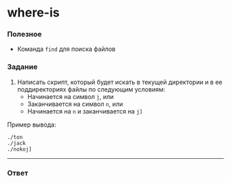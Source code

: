# where-is

### Полезное

- Команда `find` для поиска файлов

### Задание

1. Написать скрипт, который будет искать в текущей директории и в ее поддиректориях файлы по следующим условиям:
   - Начинается на символ `j`, или
   - Заканчивается на символ `n`, или
   - Начинается на `n` и заканчивается на `j]`

Пример вывода:

```
./ton
./jack
./nokoj]
```

---

### Ответ

